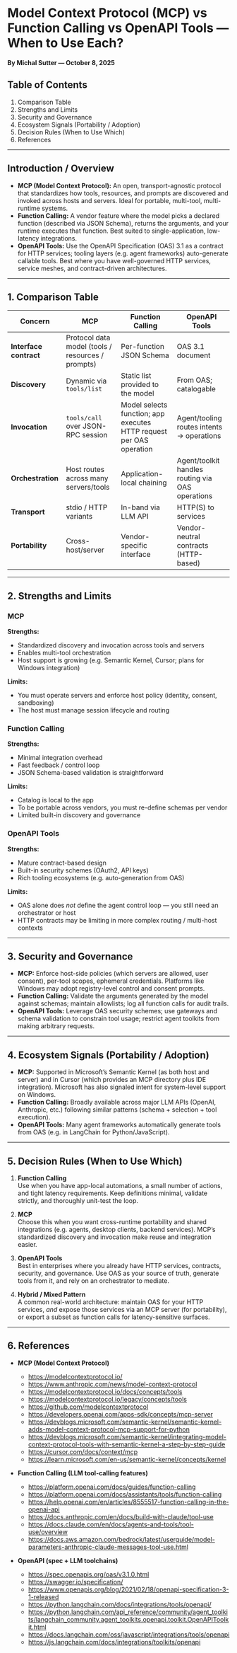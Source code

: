 # Model Context Protocol (MCP) vs Function Calling vs OpenAPI Tools — When to Use Each?

**By Michal Sutter — October 8, 2025**

## Table of Contents

1. Comparison Table  
2. Strengths and Limits  
3. Security and Governance  
4. Ecosystem Signals (Portability / Adoption)  
5. Decision Rules (When to Use Which)  
6. References  

---

## Introduction / Overview

- **MCP (Model Context Protocol):** An open, transport-agnostic protocol that standardizes how tools, resources, and prompts are discovered and invoked across hosts and servers. Ideal for portable, multi-tool, multi-runtime systems.  
- **Function Calling:** A vendor feature where the model picks a declared function (described via JSON Schema), returns the arguments, and your runtime executes that function. Best suited to single-application, low-latency integrations.  
- **OpenAPI Tools:** Use the OpenAPI Specification (OAS) 3.1 as a contract for HTTP services; tooling layers (e.g. agent frameworks) auto-generate callable tools. Best where you have well-governed HTTP services, service meshes, and contract-driven architectures.

---

## 1. Comparison Table

| Concern             | MCP                            | Function Calling                                | OpenAPI Tools                                    |
|---------------------|--------------------------------|--------------------------------------------------|---------------------------------------------------|
| **Interface contract** | Protocol data model (tools / resources / prompts) | Per-function JSON Schema                          | OAS 3.1 document                                   |
| **Discovery**         | Dynamic via `tools/list`       | Static list provided to the model                 | From OAS; catalogable                              |
| **Invocation**        | `tools/call` over JSON-RPC session | Model selects function; app executes HTTP request per OAS operation | Agent/tooling routes intents → operations         |
| **Orchestration**     | Host routes across many servers/tools | Application-local chaining                         | Agent/toolkit handles routing via OAS operations   |
| **Transport**          | stdio / HTTP variants          | In-band via LLM API                               | HTTP(S) to services                                |
| **Portability**        | Cross-host/server              | Vendor-specific interface                         | Vendor-neutral contracts (HTTP-based)             |

---

## 2. Strengths and Limits

### **MCP**

**Strengths:**
- Standardized discovery and invocation across tools and servers  
- Enables multi-tool orchestration  
- Host support is growing (e.g. Semantic Kernel, Cursor; plans for Windows integration)  

**Limits:**
- You must operate servers and enforce host policy (identity, consent, sandboxing)  
- The host must manage session lifecycle and routing  

### **Function Calling**

**Strengths:**
- Minimal integration overhead  
- Fast feedback / control loop  
- JSON Schema-based validation is straightforward  

**Limits:**
- Catalog is local to the app  
- To be portable across vendors, you must re-define schemas per vendor  
- Limited built-in discovery and governance  

### **OpenAPI Tools**

**Strengths:**
- Mature contract-based design  
- Built-in security schemes (OAuth2, API keys)  
- Rich tooling ecosystems (e.g. auto-generation from OAS)  

**Limits:**
- OAS alone does *not* define the agent control loop — you still need an orchestrator or host  
- HTTP contracts may be limiting in more complex routing / multi-host contexts  

---

## 3. Security and Governance

- **MCP:** Enforce host-side policies (which servers are allowed, user consent), per-tool scopes, ephemeral credentials. Platforms like Windows may adopt registry-level control and consent prompts.  
- **Function Calling:** Validate the arguments generated by the model against schemas; maintain allowlists; log all function calls for audit trails.  
- **OpenAPI Tools:** Leverage OAS security schemes; use gateways and schema validation to constrain tool usage; restrict agent toolkits from making arbitrary requests.

---

## 4. Ecosystem Signals (Portability / Adoption)

- **MCP:** Supported in Microsoft’s Semantic Kernel (as both host and server) and in Cursor (which provides an MCP directory plus IDE integration). Microsoft has also signaled intent for system-level support on Windows.  
- **Function Calling:** Broadly available across major LLM APIs (OpenAI, Anthropic, etc.) following similar patterns (schema + selection + tool execution).  
- **OpenAPI Tools:** Many agent frameworks automatically generate tools from OAS (e.g. in LangChain for Python/JavaScript).  

---

## 5. Decision Rules (When to Use Which)

1. **Function Calling**  
   Use when you have app-local automations, a small number of actions, and tight latency requirements. Keep definitions minimal, validate strictly, and thoroughly unit-test the loop.

2. **MCP**  
   Choose this when you want cross-runtime portability and shared integrations (e.g. agents, desktop clients, backend services). MCP’s standardized discovery and invocation make reuse and integration easier.

3. **OpenAPI Tools**  
   Best in enterprises where you already have HTTP services, contracts, security, and governance. Use OAS as your source of truth, generate tools from it, and rely on an orchestrator to mediate.

4. **Hybrid / Mixed Pattern**  
   A common real-world architecture: maintain OAS for your HTTP services, *and* expose those services via an MCP server (for portability), or export a subset as function calls for latency-sensitive surfaces.

---

## 6. References

- **MCP (Model Context Protocol)**  
  - https://modelcontextprotocol.io/  
  - https://www.anthropic.com/news/model-context-protocol  
  - https://modelcontextprotocol.io/docs/concepts/tools  
  - https://modelcontextprotocol.io/legacy/concepts/tools  
  - https://github.com/modelcontextprotocol  
  - https://developers.openai.com/apps-sdk/concepts/mcp-server  
  - https://devblogs.microsoft.com/semantic-kernel/semantic-kernel-adds-model-context-protocol-mcp-support-for-python  
  - https://devblogs.microsoft.com/semantic-kernel/integrating-model-context-protocol-tools-with-semantic-kernel-a-step-by-step-guide  
  - https://cursor.com/docs/context/mcp  
  - https://learn.microsoft.com/en-us/semantic-kernel/concepts/kernel  

- **Function Calling (LLM tool-calling features)**  
  - https://platform.openai.com/docs/guides/function-calling  
  - https://platform.openai.com/docs/assistants/tools/function-calling  
  - https://help.openai.com/en/articles/8555517-function-calling-in-the-openai-api  
  - https://docs.anthropic.com/en/docs/build-with-claude/tool-use  
  - https://docs.claude.com/en/docs/agents-and-tools/tool-use/overview  
  - https://docs.aws.amazon.com/bedrock/latest/userguide/model-parameters-anthropic-claude-messages-tool-use.html  

- **OpenAPI (spec + LLM toolchains)**  
  - https://spec.openapis.org/oas/v3.1.0.html  
  - https://swagger.io/specification/  
  - https://www.openapis.org/blog/2021/02/18/openapi-specification-3-1-released  
  - https://python.langchain.com/docs/integrations/tools/openapi/  
  - https://python.langchain.com/api_reference/community/agent_toolkits/langchain_community.agent_toolkits.openapi.toolkit.OpenAPIToolkit.html  
  - https://docs.langchain.com/oss/javascript/integrations/tools/openapi  
  - https://js.langchain.com/docs/integrations/toolkits/openapi